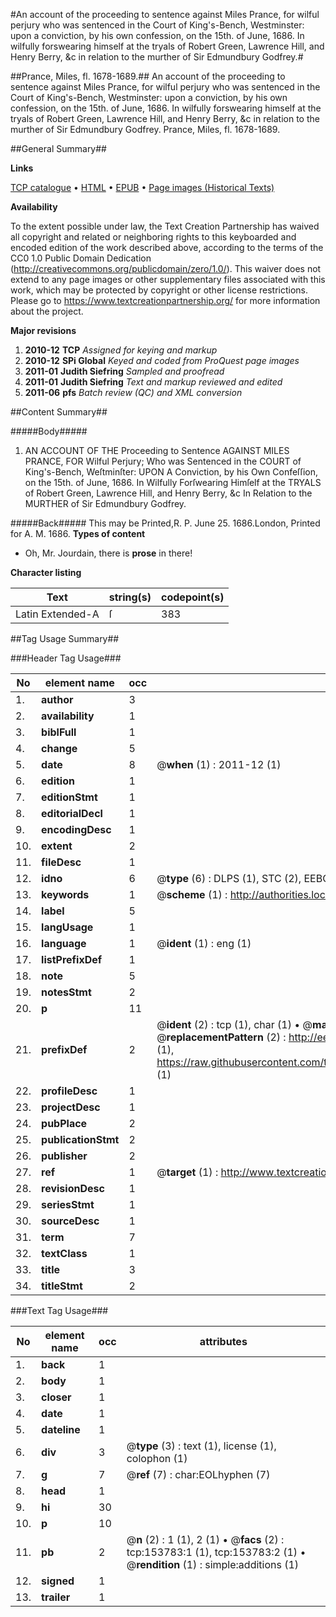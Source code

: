 #An account of the proceeding to sentence against Miles Prance, for wilful perjury who was sentenced in the Court of King's-Bench, Westminster: upon a conviction, by his own confession, on the 15th. of June, 1686. In wilfully forswearing himself at the tryals of Robert Green, Lawrence Hill, and Henry Berry, &c in relation to the murther of Sir Edmundbury Godfrey.#

##Prance, Miles, fl. 1678-1689.##
An account of the proceeding to sentence against Miles Prance, for wilful perjury who was sentenced in the Court of King's-Bench, Westminster: upon a conviction, by his own confession, on the 15th. of June, 1686. In wilfully forswearing himself at the tryals of Robert Green, Lawrence Hill, and Henry Berry, &c in relation to the murther of Sir Edmundbury Godfrey.
Prance, Miles, fl. 1678-1689.

##General Summary##

**Links**

[TCP catalogue](http://www.ota.ox.ac.uk/tcp/)  • 
[HTML](http://tei.it.ox.ac.uk/tcp/Texts-HTML/free/A75/A75450.html)  • 
[EPUB](http://tei.it.ox.ac.uk/tcp/Texts-EPUB/free/A75/A75450.epub) • 
[Page images (Historical Texts)](https://historicaltexts.jisc.ac.uk/eebo-99899543e)

**Availability**

To the extent possible under law, the Text Creation Partnership has waived all copyright and related or neighboring rights to this keyboarded and encoded edition of the work described above, according to the terms of the CC0 1.0 Public Domain Dedication (http://creativecommons.org/publicdomain/zero/1.0/). This waiver does not extend to any page images or other supplementary files associated with this work, which may be protected by copyright or other license restrictions. Please go to https://www.textcreationpartnership.org/ for more information about the project.

**Major revisions**

1. __2010-12__ __TCP__ *Assigned for keying and markup*
1. __2010-12__ __SPi Global__ *Keyed and coded from ProQuest page images*
1. __2011-01__ __Judith Siefring__ *Sampled and proofread*
1. __2011-01__ __Judith Siefring__ *Text and markup reviewed and edited*
1. __2011-06__ __pfs__ *Batch review (QC) and XML conversion*

##Content Summary##

#####Body#####

1. AN ACCOUNT OF THE Proceeding to Sentence AGAINST MILES
PRANCE, FOR Wilful Perjury; Who was Sentenced in the COURT of King's-Bench,
Weſtminſter: UPON A Conviction, by his Own Confeſſion, on the
15th. of June, 1686. In Wilfully Forſwearing Himſelf at the TRYALS
of Robert Green, Lawrence Hill, and Henry Berry, &c In
Relation to the MURTHER of Sir Edmundbury Godfrey.

#####Back#####
This may be Printed,R. P. June
25. 1686.London, Printed for A. M. 1686.
**Types of content**

  * Oh, Mr. Jourdain, there is **prose** in there!

**Character listing**


|Text|string(s)|codepoint(s)|
|---|---|---|
|Latin Extended-A|ſ|383|

##Tag Usage Summary##

###Header Tag Usage###

|No|element name|occ|attributes|
|---|---|---|---|
|1.|__author__|3||
|2.|__availability__|1||
|3.|__biblFull__|1||
|4.|__change__|5||
|5.|__date__|8| @__when__ (1) : 2011-12 (1)|
|6.|__edition__|1||
|7.|__editionStmt__|1||
|8.|__editorialDecl__|1||
|9.|__encodingDesc__|1||
|10.|__extent__|2||
|11.|__fileDesc__|1||
|12.|__idno__|6| @__type__ (6) : DLPS (1), STC (2), EEBO-CITATION (1), PROQUEST (1), VID (1)|
|13.|__keywords__|1| @__scheme__ (1) : http://authorities.loc.gov/ (1)|
|14.|__label__|5||
|15.|__langUsage__|1||
|16.|__language__|1| @__ident__ (1) : eng (1)|
|17.|__listPrefixDef__|1||
|18.|__note__|5||
|19.|__notesStmt__|2||
|20.|__p__|11||
|21.|__prefixDef__|2| @__ident__ (2) : tcp (1), char (1)  •  @__matchPattern__ (2) : ([0-9\-]+):([0-9IVX]+) (1), (.+) (1)  •  @__replacementPattern__ (2) : http://eebo.chadwyck.com/downloadtiff?vid=$1&page=$2 (1), https://raw.githubusercontent.com/textcreationpartnership/Texts/master/tcpchars.xml#$1 (1)|
|22.|__profileDesc__|1||
|23.|__projectDesc__|1||
|24.|__pubPlace__|2||
|25.|__publicationStmt__|2||
|26.|__publisher__|2||
|27.|__ref__|1| @__target__ (1) : http://www.textcreationpartnership.org/docs/. (1)|
|28.|__revisionDesc__|1||
|29.|__seriesStmt__|1||
|30.|__sourceDesc__|1||
|31.|__term__|7||
|32.|__textClass__|1||
|33.|__title__|3||
|34.|__titleStmt__|2||


###Text Tag Usage###

|No|element name|occ|attributes|
|---|---|---|---|
|1.|__back__|1||
|2.|__body__|1||
|3.|__closer__|1||
|4.|__date__|1||
|5.|__dateline__|1||
|6.|__div__|3| @__type__ (3) : text (1), license (1), colophon (1)|
|7.|__g__|7| @__ref__ (7) : char:EOLhyphen (7)|
|8.|__head__|1||
|9.|__hi__|30||
|10.|__p__|10||
|11.|__pb__|2| @__n__ (2) : 1 (1), 2 (1)  •  @__facs__ (2) : tcp:153783:1 (1), tcp:153783:2 (1)  •  @__rendition__ (1) : simple:additions (1)|
|12.|__signed__|1||
|13.|__trailer__|1||
